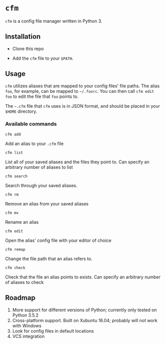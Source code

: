 # `cfm`

`cfm` is a config file manager written in Python 3. 

## Installation

* Clone this repo 

* Add the `cfm` file to your `$PATH`.

## Usage

`cfm` utilizes aliases that are mapped to your config files' file paths. The alias `foo`, for example, can be mapped to `~/.foorc`.
You can then call `cfm edit foo` to edit the file that `foo` points to.

The `~.cfm` file that `cfm` uses is in JSON format, and should be placed in your `$HOME` directory. 

### Available commands

`cfm add`

Add an alias to your `.cfm` file

`cfm list`

List all of your saved aliases and the files they point to. Can specify an arbitrary number of aliases to list

`cfm search`

Search through your saved aliases.

`cfm rm`

Remove an alias from your saved aliases

`cfm mv`

Rename an alias

`cfm edit`

Open the alias' config file with your editor of choice

`cfm remap`

Change the file path that an alias refers to.

`cfm check`

Check that the file an alias points to exists. Can specify an arbitrary number of aliases to check

## Roadmap
1. More support for different versions of Python; currently only tested on Python 3.5.2
2. Cross-platform support. Built on Xubuntu 16.04; probably will not work with Windows
3. Look for config files in default locations
4. VCS integration
